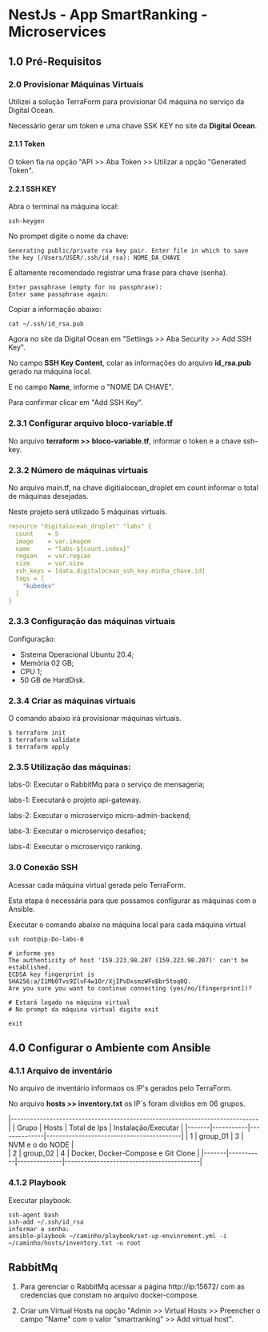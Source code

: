  # NestJs - App SmartRanking - Microservices


## 1.0 Pré-Requisitos


### 2.0 Provisionar Máquinas Virtuais

Utilizei a solução TerraForm para provisionar 04 máquina no serviço da Digital Ocean.

Necessário gerar um token e uma chave SSK KEY no site da **Digital Ocean**.


#### 2.1.1 Token

O token fia na opção "API >> Aba Token >> Utilizar a opção "Generated Token".

#### 2.2.1 SSH KEY

Abra o terminal na máquina local:

```
ssh-keygen
```

No prompet digite o nome da chave:

```
Generating public/private rsa key pair. Enter file in which to save the key (/Users/USER/.ssh/id_rsa): NOME_DA_CHAVE
```

É altamente recomendado registrar uma frase para chave (senha).

```
Enter passphrase (empty for no passphrase):
Enter same passphrase again:
```

Copiar a informação abaixo:

```
cat ~/.ssh/id_rsa.pub
```

Agora no site da Digital Ocean em "Settings >> Aba Security >> Add SSH Key".

No campo **SSH Key Content**, colar as informações do arquivo **id_rsa.pub** gerado na máquina local.

E no campo **Name**, informe o "NOME DA CHAVE".

Para confirmar clicar em "Add SSH Key".


### 2.3.1 Configurar arquivo bloco-variable.tf

No arquivo **terraform >> bloco-variable.tf**, informar o token e a chave ssh-key.

### 2.3.2 Número de máquinas virtuais

No arquivo main.tf, na chave digitialocean_droplet em count informar o total de máquinas desejadas.

Neste projeto será utilizado 5 máquinas virtuais.

``` yaml
resource "digitalocean_droplet" "labs" {
  count    = 5
  image    = var.imagem
  name     = "labs-${count.index}"
  region   = var.regiao
  size     = var.size
  ssh_keys = [data.digitalocean_ssh_key.minha_chave.id]
  tags = [
    "kubedev"
  ]
}
```

### 2.3.3 Configuração das máquinas virtuais

Configuração:

- Sistema Operacional Ubuntu 20.4;
- Memória 02 GB;
- CPU 1;
- 50 GB de HardDisk.


### 2.3.4 Criar as máquinas virtuais

O comando abaixo irá provisionar máquinas virtuais.

```
$ terraform init
$ terraform validate
$ terraform apply
```

### 2.3.5 Utilização das máquinas:

labs-0: Executar o RabbitMq para o serviço de mensageria;

labs-1: Executará o projeto api-gateway.

labs-2: Executar o microserviço micro-admin-backend;

labs-3: Executar o microserviço desafios;

labs-4: Executar o microserviço ranking.


### 3.0 Conexão SSH

Acessar cada máquina virtual gerada pelo TerraForm.

Esta etapa é necessária para que possamos configurar as máquinas com o Ansible.

Executar o comando abaixo na máquina local para cada máquina virtual

```
ssh root@ip-Do-labs-0

# informe yes
The authenticity of host '159.223.98.207 (159.223.98.207)' can't be established.
ECDSA key fingerprint is SHA256:a/I1Mb0Tvs9ZlvF4w1Or/XjIPvDxsmzWFoBbr5toq0Q.
Are you sure you want to continue connecting (yes/no/[fingerprint])?

# Estará logado na máquina virtual
# No prompt da máquina virtual digite exit

exit
```

## 4.0 Configurar o Ambiente com Ansible

### 4.1.1 Arquivo de inventário

No arquivo de inventário informaos os IP's gerados pelo TerraForm.

No arquivo **hosts >> inventory.txt** os IP´s foram dividios em 06 grupos.

|-----------------------------------------------------------------------------|
| Grupo | Hosts     | Total de Ips | Instalação/Executar                      | 
|-------|-----------|--------------|------------------------------------------|
|   1   | group_01  |      3       | NVM e o do NODE                          |  
|   2   | group_02  |      4       | Docker, Docker-Compose e Git Clone       |
|-------|-----------|--------------|------------------------------------------|


### 4.1.2 Playbook

Executar playbook:

```
ssh-agent bash
ssh-add ~/.ssh/id_rsa
informar a senha:
ansible-playbook ~/caminho/playbook/set-up-envinroment.yml -i ~/caminho/hosts/inventory.txt -u root
```



## RabbitMq

1. Para gerenciar o RabbitMq acessar a página http://ip:15672/ com as credencias que constam no arquivo docker-compose.

2. Criar um Virtual Hosts na opção "Admin >> Virtual Hosts >> Preencher o campo "Name" com o valor "smartranking" >> Add virtual host".


